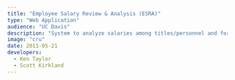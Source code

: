 ```yaml
---
title: "Employee Salary Review & Analysis (ESRA)"
type: "Web Application"
audience: "UC Davis"
description: "System to analyze salaries among titles/personnel and formulate/propose salary adjustments due to equity considerations or reclassification. It pulls together information from a variety of sources and provides personnel analysts with a single-source portal to be able to view employee salary and title."
image: "cru"
date: 2011-05-21
developers:
  - Ken Taylor
  - Scott Kirkland
---
```

